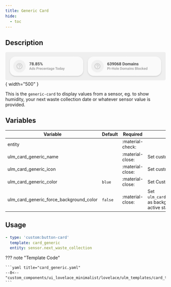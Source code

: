 ```yaml
---
title: Generic Card
hide:
  - toc
---
```

<!-- markdownlint-disable MD046 -->

## Description

![example-image](../../assets/img/ulm_cards/card_generic.png){ width="500" }

This is the `generic-card` to display values from a sensor, eg. to show humidity, your next waste collection date or whatever sensor value is provided.

## Variables

| Variable | Default | Required         | Notes             |
|----------|---------|------------------|-------------------|
| entity     |         | :material-check: |                   |
| ulm_card_generic_name |   | :material-close: | Set custom Name |
| ulm_card_generic_icon |   | :material-close: | Set custom Icon |
| ulm_card_generic_color            | `blue`         | :material-close: | Set Custom Color                   |             |
| ulm_card_generic_force_background_color           | `false`         | :material-close: | Set `ulm_card_generic_color` as background color in active state `                  |             |

## Usage

```yaml
- type: 'custom:button-card'
  template: card_generic
  entity: sensor.next_waste_collection
```

??? note "Template Code"

    ```yaml title="card_generic.yaml"
    --8<-- "custom_components/ui_lovelace_minimalist/lovelace/ulm_templates/card_templates/cards/card_generic.yaml"
    ```
